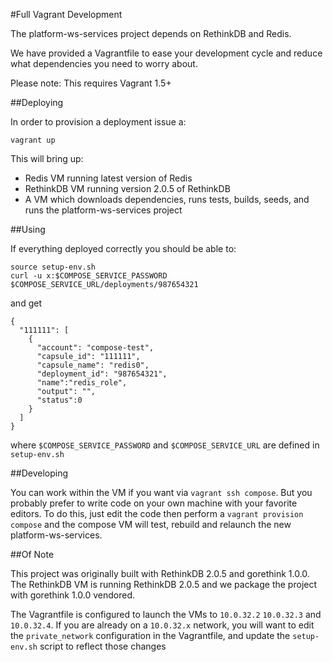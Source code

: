 #Full Vagrant Development

The platform-ws-services project depends on RethinkDB and Redis.

We have provided a Vagrantfile to ease your development cycle and reduce
what dependencies you need to worry about.

Please note: This requires Vagrant 1.5+

##Deploying

In order to provision a deployment issue a:

```shell
vagrant up
```

This will bring up:

* Redis VM running latest version of Redis
* RethinkDB VM running version 2.0.5 of RethinkDB
* A VM which downloads dependencies, runs tests, builds, seeds, and runs the
  platform-ws-services project

##Using

If everything deployed correctly you should be able to:

```shell
source setup-env.sh
curl -u x:$COMPOSE_SERVICE_PASSWORD $COMPOSE_SERVICE_URL/deployments/987654321
```

and get

```shell
{
  "111111": [
    {
      "account": "compose-test",
      "capsule_id": "111111",
      "capsule_name": "redis0",
      "deployment_id": "987654321",
      "name":"redis_role",
      "output": "",
      "status":0
    }
  ]
}
```


where `$COMPOSE_SERVICE_PASSWORD` and `$COMPOSE_SERVICE_URL` are defined in
`setup-env.sh`

##Developing

You can work within the VM if you want via `vagrant ssh compose`. But you
probably prefer to write code on your own machine with your favorite
editors. To do this, just edit the code then perform a `vagrant provision
compose` and the compose VM will test, rebuild and relaunch the new
platform-ws-services.

##Of Note

This project was originally built with RethinkDB 2.0.5 and gorethink 1.0.0. The
RethinkDB VM is running RethinkDB 2.0.5 and we package the project with
gorethink 1.0.0 vendored.

The Vagrantfile is configured to launch the VMs to `10.0.32.2` `10.0.32.3` and
`10.0.32.4`. If you are already on a `10.0.32.x` network, you will want to edit
the `private_network` configuration in the Vagrantfile, and update the
`setup-env.sh` script to reflect those changes

